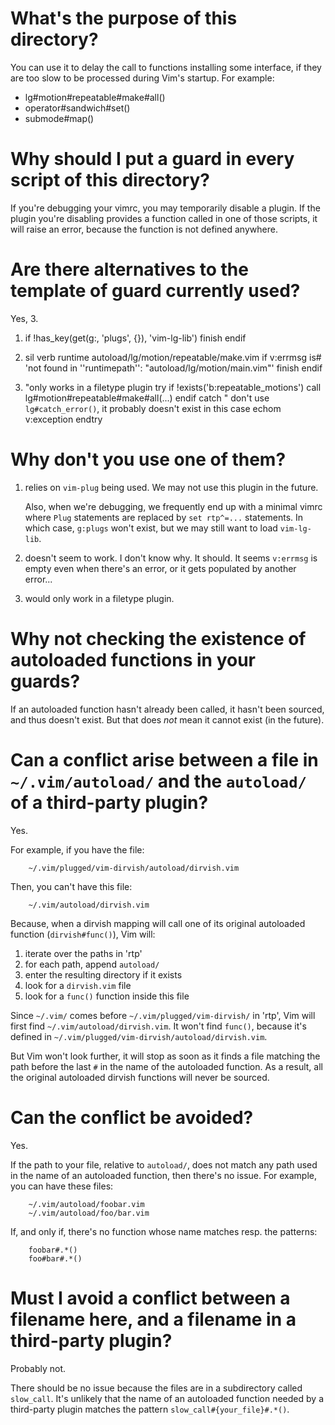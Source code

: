 # What's the purpose of this directory?

You can use it to delay the call to functions installing some interface, if they
are too slow to be processed during Vim's startup.
For example:

   - lg#motion#repeatable#make#all()
   - operator#sandwich#set()
   - submode#map()

##
# Why should I put a guard in every script of this directory?

If you're debugging your vimrc, you may temporarily disable a plugin.
If  the plugin  you're disabling  provides  a function  called in  one of  those
scripts, it will raise an error, because the function is not defined anywhere.

# Are there alternatives to the template of guard currently used?

Yes, 3.

1.
    if !has_key(get(g:, 'plugs', {}), 'vim-lg-lib')
        finish
    endif

2.
    sil verb runtime autoload/lg/motion/repeatable/make.vim
    if v:errmsg is# 'not found in ''runtimepath'': "autoload/lg/motion/main.vim"'
        finish
    endif

3.
    "only works in a filetype plugin
    try
        if !exists('b:repeatable_motions')
            call lg#motion#repeatable#make#all(...)
        endif
    catch
        " don't use `lg#catch_error()`, it probably doesn't exist in this case
        echom v:exception
    endtry

# Why don't you use one of them?

1. relies on `vim-plug` being used.
We may not use this plugin in the future.

    Also, when  we're debugging, we frequently  end up with a  minimal vimrc where
`Plug` statements are replaced by `set rtp^=...` statements.
In which case, `g:plugs` won't exist, but we may still want to load `vim-lg-lib`.

2. doesn't seem to work.
I don't know why. It should.
It seems `v:errmsg` is empty even when  there's an error, or it gets populated
by another error...

3. would only work in a filetype plugin.

# Why not checking the existence of autoloaded functions in your guards?

If an  autoloaded function hasn't already  been called, it hasn't  been sourced,
and thus doesn't exist.
But that does *not* mean it cannot exist (in the future).

##
# Can a conflict arise between a file in `~/.vim/autoload/` and the `autoload/` of a third-party plugin?

Yes.

For example, if you have the file:

        ~/.vim/plugged/vim-dirvish/autoload/dirvish.vim

Then, you can't have this file:

        ~/.vim/autoload/dirvish.vim

Because,  when a  dirvish  mapping  will call  one  of  its original  autoloaded
function (`dirvish#func()`), Vim will:

   1. iterate over the paths in 'rtp'
   2. for each path, append `autoload/`
   3. enter the resulting directory if it exists
   4. look for a `dirvish.vim` file
   5. look for a `func()` function inside this file

Since `~/.vim/` comes before `~/.vim/plugged/vim-dirvish/` in 'rtp',
Vim will first find `~/.vim/autoload/dirvish.vim`.
It won't find `func()`, because it's defined in `~/.vim/plugged/vim-dirvish/autoload/dirvish.vim`.

But Vim won't look further, it will stop as soon as it finds a file matching the
path before the last `#` in the name of the autoloaded function.
As a result, all the original autoloaded dirvish functions will never be sourced.

# Can the conflict be avoided?

Yes.

If the path to your file, relative  to `autoload/`, does not match any path used
in the name of an autoloaded function, then there's no issue.
For example, you can have these files:

        ~/.vim/autoload/foobar.vim
        ~/.vim/autoload/foo/bar.vim

If, and only if, there's no function whose name matches resp. the patterns:

        foobar#.*()
        foo#bar#.*()

# Must I avoid a conflict between a filename here, and a filename in a third-party plugin?

Probably not.

There  should  be no  issue  because  the files  are  in  a subdirectory  called
`slow_call`.
It's unlikely  that the name of  an autoloaded function needed  by a third-party
plugin matches the pattern `slow_call#{your_file}#.*()`.

